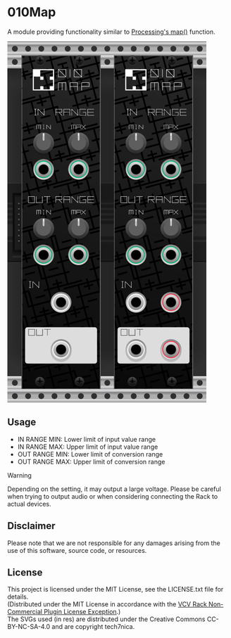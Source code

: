 # 010Map

A module providing functionality similar to [Processing's map()](https://processing.org/reference/map_.html)  function.

![alt text](img/readme_image.png)

## Usage

* IN RANGE MIN: Lower limit of input value range
* IN RANGE MAX: Upper limit of input value range
* OUT RANGE MIN: Lower limit of conversion range
* OUT RANGE MAX: Upper limit of conversion range

> [!WARNING]
> Depending on the setting, it may output a large voltage. Please be careful when trying to output audio or when considering connecting the Rack to actual devices.

## Disclaimer

Please note that we are not responsible for any damages arising from the use of this software, source code, or resources.

## License

This project is licensed under the MIT License, see the LICENSE.txt file for details.  
(Distributed under the MIT License in accordance with the [VCV Rack Non-Commercial Plugin License Exception](https://github.com/VCVRack/Rack/blob/v1/LICENSE.md).)  
The SVGs used (in res) are distributed under the Creative Commons CC-BY-NC-SA-4.0 and are copyright tech7nica.  
